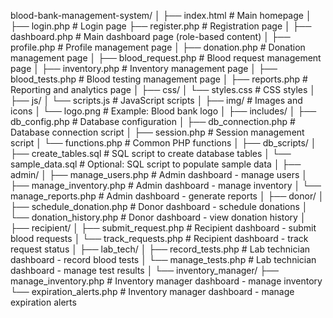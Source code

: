 blood-bank-management-system/
│
├── index.html                    # Main homepage
│
├── login.php                     # Login page
├── register.php                  # Registration page
│
├── dashboard.php                 # Main dashboard page (role-based content)
│
├── profile.php                   # Profile management page
│
├── donation.php                  # Donation management page
│
├── blood_request.php             # Blood request management page
│
├── inventory.php                 # Inventory management page
│
├── blood_tests.php               # Blood testing management page
│
├── reports.php                   # Reporting and analytics page
│
├── css/
│   └── styles.css                # CSS styles
│
├── js/
│   └── scripts.js                # JavaScript scripts
│
├── img/                          # Images and icons
│   └── logo.png                  # Example: Blood bank logo
│
├── includes/
│   ├── db_config.php             # Database configuration
│   ├── db_connection.php         # Database connection script
│   ├── session.php               # Session management script
│   └── functions.php             # Common PHP functions
│
├── db_scripts/
│   ├── create_tables.sql         # SQL script to create database tables
│   └── sample_data.sql           # Optional: SQL script to populate sample data
│
├── admin/
│   ├── manage_users.php          # Admin dashboard - manage users
│   ├── manage_inventory.php      # Admin dashboard - manage inventory
│   └── manage_reports.php        # Admin dashboard - generate reports
│
├── donor/
│   ├── schedule_donation.php     # Donor dashboard - schedule donations
│   └── donation_history.php      # Donor dashboard - view donation history
│
├── recipient/
│   ├── submit_request.php        # Recipient dashboard - submit blood requests
│   └── track_requests.php        # Recipient dashboard - track request status
│
├── lab_tech/
│   ├── record_tests.php          # Lab technician dashboard - record blood tests
│   └── manage_tests.php          # Lab technician dashboard - manage test results
│
└── inventory_manager/
    ├── manage_inventory.php      # Inventory manager dashboard - manage inventory
    └── expiration_alerts.php     # Inventory manager dashboard - manage expiration alerts
